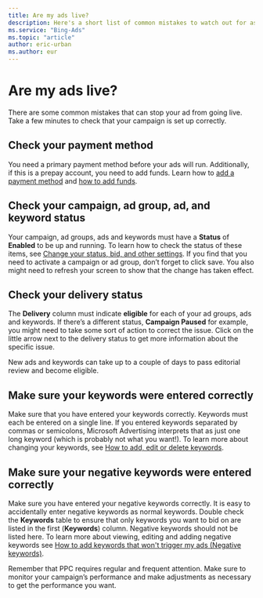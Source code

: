 ```yaml
---
title: Are my ads live?
description: Here's a short list of common mistakes to watch out for as you get your campaign up and running.
ms.service: "Bing-Ads"
ms.topic: "article"
author: eric-urban
ms.author: eur
---
```


# Are my ads live?

There are some common mistakes that can stop your ad from going live. Take a few minutes to check that your campaign is set up correctly.

## Check your payment method
You need a primary payment method before your ads will run. Additionally, if this is a prepay account, you need to add funds. Learn how to [add a payment method](./hlp_BA_PROC_AddBilling.md) and [how to add funds](./hlp_BA_PROC_AddFunds.md).

## Check your campaign, ad group, ad, and keyword status
Your campaign, ad groups, ads and keywords must have a **Status** of **Enabled** to be up and running. To learn how to check the status of these items, see [Change your status, bid, and other settings](./hlp_BA_PROC_ChgSettings.md). If you find that you need to activate a campaign or ad group, don’t forget to click save. You also might need to refresh your screen to show that the change has taken effect.

## Check your delivery status
The **Delivery** column must indicate **eligible** for each of your ad groups, ads and keywords. If there’s a different status, **Campaign Paused** for example, you might need to take some sort of action to correct the issue. Click on the little arrow next to the delivery status to get more information about the specific issue.

New ads and keywords can take up to a couple of days to pass editorial review and become eligible.

## Make sure your keywords were entered correctly
Make sure that you have entered your keywords correctly. Keywords must each be entered on a single line. If you entered keywords separated by commas or semicolons, Microsoft Advertising interprets that as just one long keyword (which is probably not what you want!). To learn more about changing your keywords, see [How to add, edit or delete keywords](./hlp_BA_PROC_AddKeywordsOrder.md).

## Make sure your negative keywords were entered correctly
Make sure you have entered your negative keywords correctly. It is easy to accidentally enter negative keywords as normal keywords. Double check the **Keywords** table to ensure that only keywords you want to bid on are listed in the first (**Keywords**) column. Negative keywords should not be listed here. To learn more about viewing, editing and adding negative keywords see [How to add keywords that won't trigger my ads (Negative keywords)](./hlp_BA_PROC_AddNegativeKeywords.md).

Remember that PPC requires regular and frequent attention. Make sure to monitor your campaign’s performance and make adjustments as necessary to get the performance you want.


